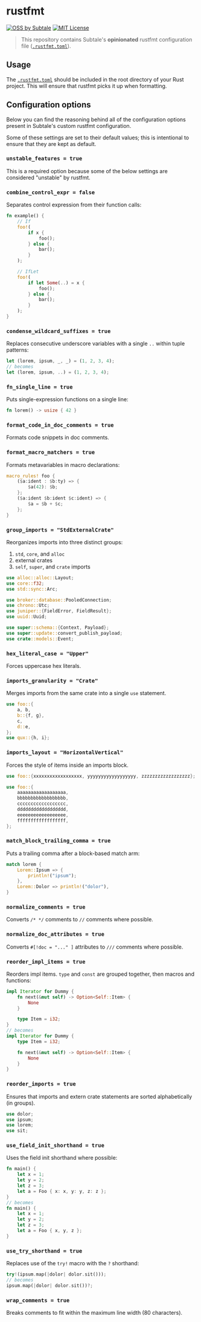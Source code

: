 # rustfmt

[![OSS by Subtale](https://img.shields.io/badge/oss_by-subtale-white?style=flat-square&labelColor=%2389216B&color=%23DA4453)][oss]
[![MIT License](https://img.shields.io/badge/license-MIT-brightgreen?style=flat-square&labelColor=%2389216B&color=%23DA4453)][mit]

> This repository contains Subtale's **opinionated** rustfmt configuration file ([`.rustfmt.toml`][config]).

## Usage

The [`.rustfmt.toml`][config] should be included in the root directory of your Rust project. This will ensure that rustfmt picks it up when formatting.

## Configuration options

Below you can find the reasoning behind all of the configuration options present in Subtale's custom rustfmt configuration.

Some of these settings are set to their default values; this is intentional to ensure that they are kept as default.

### `unstable_features = true`

This is a required option because some of the below settings are considered "unstable" by rustfmt.

### `combine_control_expr = false`

Separates control expression from their function calls:

```rs
fn example() {
    // If
    foo!(
        if x {
            foo();
        } else {
            bar();
        }
    );

    // IfLet
    foo!(
        if let Some(..) = x {
            foo();
        } else {
            bar();
        }
    );
}
```

### `condense_wildcard_suffixes = true`

Replaces consecutive underscore variables with a single `..` within tuple patterns:

```rs
let (lorem, ipsum, _, _) = (1, 2, 3, 4);
// becomes
let (lorem, ipsum, ..) = (1, 2, 3, 4);
```

### `fn_single_line = true`

Puts single-expression functions on a single line:

```rs
fn lorem() -> usize { 42 }
```

### `format_code_in_doc_comments = true`

Formats code snippets in doc comments.

### `format_macro_matchers = true`

Formats metavariables in macro declarations:

```rs
macro_rules! foo {
    ($a:ident : $b:ty) => {
        $a(42): $b;
    };
    ($a:ident $b:ident $c:ident) => {
        $a = $b + $c;
    };
}
```

### `group_imports = "StdExternalCrate"`

Reorganizes imports into three distinct groups:

1. `std`, `core`, and `alloc`
2. external crates
3. `self`, `super`, and `crate` imports

```rs
use alloc::alloc::Layout;
use core::f32;
use std::sync::Arc;

use broker::database::PooledConnection;
use chrono::Utc;
use juniper::{FieldError, FieldResult};
use uuid::Uuid;

use super::schema::{Context, Payload};
use super::update::convert_publish_payload;
use crate::models::Event;
```

### `hex_literal_case = "Upper"`

Forces uppercase hex literals.

### `imports_granularity = "Crate"`

Merges imports from the same crate into a single `use` statement.

```rs
use foo::{
    a, b,
    b::{f, g},
    c,
    d::e,
};
use qux::{h, i};
```

### `imports_layout = "HorizontalVertical"`

Forces the style of items inside an imports block.

```rs
use foo::{xxxxxxxxxxxxxxxxxx, yyyyyyyyyyyyyyyyyy, zzzzzzzzzzzzzzzzzz};

use foo::{
    aaaaaaaaaaaaaaaaaa,
    bbbbbbbbbbbbbbbbbb,
    cccccccccccccccccc,
    dddddddddddddddddd,
    eeeeeeeeeeeeeeeeee,
    ffffffffffffffffff,
};
```

### `match_block_trailing_comma = true`

Puts a trailing comma after a block-based match arm:

```rs
match lorem {
    Lorem::Ipsum => {
        println!("ipsum");
    },
    Lorem::Dolor => println!("dolor"),
}
```

### `normalize_comments = true`

Converts `/* */` comments to `//` comments where possible.

### `normalize_doc_attributes = true`

Converts `#[!doc = "..." ]` attributes to `///` comments where possible.

### `reorder_impl_items = true`

Reorders impl items. `type` and `const` are grouped together, then macros and functions:

```rs
impl Iterator for Dummy {
    fn next(&mut self) -> Option<Self::Item> {
        None
    }

    type Item = i32;
}
// becomes
impl Iterator for Dummy {
    type Item = i32;

    fn next(&mut self) -> Option<Self::Item> {
        None
    }
}
```

### `reorder_imports = true`

Ensures that imports and extern crate statements are sorted alphabetically (in groups).

```rs
use dolor;
use ipsum;
use lorem;
use sit;
```

### `use_field_init_shorthand = true`

Uses the field init shorthand where possible:

```rs
fn main() {
    let x = 1;
    let y = 2;
    let z = 3;
    let a = Foo { x: x, y: y, z: z };
}
// becomes
fn main() {
    let x = 1;
    let y = 2;
    let z = 3;
    let a = Foo { x, y, z };
}
```

### `use_try_shorthand = true`

Replaces use of the `try!` macro with the `?` shorthand:

```rs
try!(ipsum.map(|dolor| dolor.sit()));
// becomes
ipsum.map(|dolor| dolor.sit())?;
```

### `wrap_comments = true`

Breaks comments to fit within the maximum line width (80 characters).

[oss]: https://oss.subtale.com
[mit]: LICENSE
[config]: .rustfmt.toml
